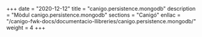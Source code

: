 +++
date        = "2020-12-12"
title       = "canigo.persistence.mongodb"
description = "Mòdul canigo.persistence.mongodb"
sections    = "Canigó"
enllac		= "/canigo-fwk-docs/documentacio-llibreries/canigo.persistence.mongodb/"
weight		= 4
+++
